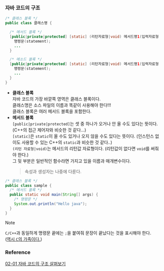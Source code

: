 ### 자바 코드의 구조
```java
/* 클래스 블록 */
public class 클래스명 {

  /* 메서드 블록 */
  [public|private|protected] [static] (리턴자료형|void) 메서드명1(입력자료형 매개변수, ...) {
    명령문(statement);
    ...
  }

  /* 메소드 블록 */
  [public|private|protected] [static] (리턴자료형|void) 메서드명1(입력자료형 매개변수, ...) {
    명령문(statement);
    ...
  }
}
```
- **클래스 블록**<br>
  자바 코드의 가장 바깥쪽 영역은 클래스 블록이다.<br>
  클래스명은 소스 파일의 이름과 똑같이 사용해야 한다!!!<br>
  클래스 블록은 여러 메서드 블록을 포함한다.<br>
- **메서드 블록**<br>
  `[public|private|protected]`는 셋 중 하나가 오거나 안 올 수도 있다는 뜻이다. (C++의 접근 제어자와 비슷한 것 같다...)<br>
  `[static]`은 `static`이 올 수도 있거나 오지 않을 수도 있다는 뜻이다. (인스턴스 없이도 사용할 수 있는 C++의 `static`과 비슷한 것 같다..)<br>
  `(리턴 자료형|void)`는 메서드의 리턴값 자료형이다. (리턴값이 없다면 `void`를 써줘야 한다.)<br>
  그 뒷 부분은 일반적인 함수라면 가지고 있을 이름과 매개변수이다.<br>
  > 속성과 생성자는 나중에 다룬다.

```java
/* 클래스 블록 */
public class sample {
  /* 메서드 블록 */
  public static void main(String[] args) {
    /* 명령문 */
    System.out.println("Hello java");
  }
}
```
> [!NOTE]
> `C/C++`과 동일하게 명령문 끝에는 `;`을 붙여줘 문장이 끝났다는 것을 표시해야 한다.<br>
> ([역시 `C`의 가족이다.](https://en.wikipedia.org/wiki/List_of_C-family_programming_languages))<br>



### Reference
[02-01 자바 코드의 구조 살펴보기](https://wikidocs.net/278)<br>
